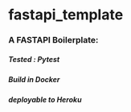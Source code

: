 # fastapi_template

###  A FASTAPI Boilerplate:

##### Tested : Pytest

#####  Build in Docker

#####  deployable to Heroku